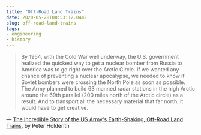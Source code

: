 ```yaml
---
title: "Off-Road Land Trains"
date: 2020-05-28T08:53:12.044Z
slug: off-road-land-trains
tags:
- engineering
- history
---
```


> By 1954, with the Cold War well underway, the U.S. government realized the quickest way to get a nuclear bomber from Russia to America was to go right over the Arctic Circle. If we wanted any chance of preventing a nuclear apocalypse, we needed to know if Soviet bombers were crossing the North Pole as soon as possible. The Army planned to build 63 manned radar stations in the high Arctic around the 69th parallel (200 miles north of the Arctic circle) as a result. And to transport all the necessary material that far north, it would have to get creative. 

&mdash; [The Incredible Story of the US Army's Earth-Shaking, Off-Road Land Trains](https://www.thedrive.com/news/33645/the-incredible-story-of-the-us-armys-earth-shaking-off-road-land-trains), by Peter Holderith